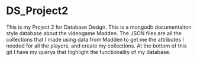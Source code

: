 # DS_Project2

This is my Project 2 for Database Design. This is a mongodb documentaiton style database about the videogame Madden. The JSON files are all the collections that I made using data from Madden to get me the attributes I needed for all the players, and create my collections. At the bottom of this git I have my querys that highlight the functionality of my database.
